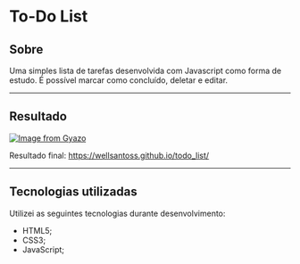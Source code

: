 # To-Do List

## Sobre
Uma simples lista de tarefas desenvolvida com Javascript como forma de estudo. É possível marcar como concluído, deletar e editar.

---

## Resultado
[![Image from Gyazo](https://i.gyazo.com/06fdd929c8146cf149f28055b7bff131.gif)](https://gyazo.com/06fdd929c8146cf149f28055b7bff131)

Resultado final: https://wellsantoss.github.io/todo_list/

---

## Tecnologias utilizadas
Utilizei as seguintes tecnologias durante desenvolvimento:
- HTML5;
- CSS3;
- JavaScript;
